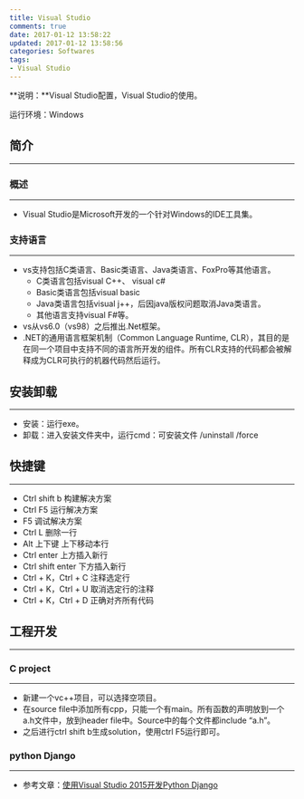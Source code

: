 ```yaml
---
title: Visual Studio
comments: true
date: 2017-01-12 13:58:22
updated: 2017-01-12 13:58:56
categories: Softwares
tags:
- Visual Studio
---
```


**说明：**Visual Studio配置，Visual Studio的使用。
<!-- more -->


运行环境：Windows

## 简介
---
###  概述
---
* Visual Studio是Microsoft开发的一个针对Windows的IDE工具集。

###  支持语言
---
* vs支持包括C类语言、Basic类语言、Java类语言、FoxPro等其他语言。
	* C类语言包括visual C++、 visual c#
	* Basic类语言包括visual basic
	* Java类语言包括visual j++，后因java版权问题取消Java类语言。
	* 其他语言支持visual F#等。
* vs从vs6.0（vs98）之后推出.Net框架。
* .NET的通用语言框架机制（Common Language Runtime, CLR），其目的是在同一个项目中支持不同的语言所开发的组件。所有CLR支持的代码都会被解释成为CLR可执行的机器代码然后运行。


##  安装卸载
---
* 安装：运行exe。
* 卸载：进入安装文件夹中，运行cmd：可安装文件 /uninstall /force

## 快捷键
---
* Ctrl shift b  构建解决方案
* Ctrl F5  运行解决方案
* F5  调试解决方案
* Ctrl L  删除一行
* Alt 上下键  上下移动本行
* Ctrl enter  上方插入新行
* Ctrl shift enter  下方插入新行
* Ctrl + K，Ctrl + C  注释选定行
* Ctrl + K，Ctrl + U  取消选定行的注释
* Ctrl + K，Ctrl + D  正确对齐所有代码

## 工程开发
---
### C project
---
* 新建一个vc++项目，可以选择空项目。
* 在source file中添加所有cpp，只能一个有main。所有函数的声明放到一个a.h文件中，放到header file中。Source中的每个文件都include “a.h”。
* 之后进行ctrl shift b生成solution，使用ctrl F5运行即可。

### python Django
---
* 参考文章：[使用Visual Studio 2015开发Python Django](http://blog.csdn.net/u010019717/article/details/51756150)
